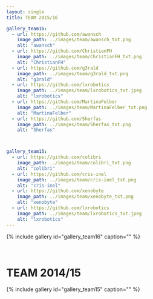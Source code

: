 ```yaml
---
layout: single
title: TEAM 2015/16

gallery_team16:
  - url: https://github.com/awansch
    image_path: ../images/team/awansch_txt.png
    alt: "awansch"
  - url: https://github.com/ChristianFH
    image_path: ../images/team/ChristianFH_txt.png
    alt: "ChristianFH"
  - url: https://github.com/g3rald
    image_path: ../images/team/g3rald_txt.png
    alt: "g3rald"
  - url: https://github.com/lxrobotics
    image_path: ../images/team/lxrobotics_txt.jpeg
    alt: "lxrobotics"
  - url: https://github.com/MartinaFelber
    image_path: ../images/team/MartinaFelber_txt.png
    alt: "MartinaFelber"
  - url: https://github.com/Sherfas
    image_path: ../images/team/Sherfas_txt.png
    alt: "Sherfas"



gallery_team15:
  - url: https://github.com/colibri
    image_path: ../images/team/colibri_txt.png
    alt: "colibri"
  - url: https://github.com/cris-inel
    image_path: ../images/team/cris-inel_txt.png
    alt: "cris-inel"
  - url: https://github.com/xenobyte
    image_path: ../images/team/xenobyte_txt.png
    alt: "xenobyte"
  - url: https://github.com/lxrobotics
    image_path: ../images/team/lxrobotics_txt.jpeg
    alt: "lxrobotics"
---
```


{% include gallery id="gallery_team16" caption="" %}

<br>

# TEAM 2014/15

{% include gallery id="gallery_team15" caption="" %}
